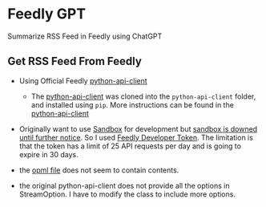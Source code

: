 # Feedly GPT
Summarize RSS Feed in Feedly using ChatGPT

## Get RSS Feed From Feedly
* Using Official Feedly [python-api-client](https://github.com/feedly/python-api-client#readme)
    * The [python-api-client](https://github.com/feedly/python-api-client#readme) was cloned into the `python-api-client` folder, and installed using `pip`. More instructions can be found in the [python-api-client](https://github.com/feedly/python-api-client#readme)

* Originally want to use [Sandbox](https://groups.google.com/g/feedly-cloud) for development but [sandbox is downed until further notice](https://groups.google.com/g/feedly-cloud/c/5hZlpqgJLXM). So I used [Feedly Developer Token](https://developer.feedly.com/v3/developer/). The limitation is that the token has a limit of 25 API requests per day and is going to expire in 30 days.

* the [opml file](https://developers.feedly.com/v3/opml/) does not seem to contain contents.

* the original python-api-client does not provide all the options in StreamOption. I have to modify the class to include more options.